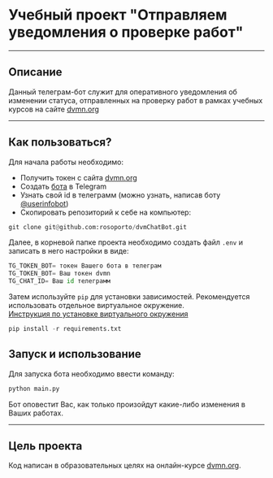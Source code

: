 # Учебный проект "Отправляем уведомления о проверке работ"
***
## Описание
Данный телеграм-бот служит для оперативного уведомления об изменении статуса, отправленных на проверку работ в рамках учебных курсов на сайте [dvmn.org](https://dvmn.org)
***
## Как пользоваться?
Для начала работы необходимо:

- Получить токен с сайта [dvmn.org](https://dvmn.org)
- Cоздать [бота](https://t.me/BotFather) в Telegram
- Узнать свой id в телеграмм (можно узнать, написав боту [@userinfobot](https://t.me/userinfobot))
- Скопировать репозиторий к себе на компьютер:
```python
git clone git@github.com:rosoporto/dvmChatBot.git
```
Далее, в корневой папке проекта необходимо создать файл `.env` и записать в него настройки в виде:
```python
TG_TOKEN_BOT= токен Вашего бота в телеграм
TG_TOKEN_BOT= Ваш токен dvmn
TG_CHAT_ID= Ваш id телеграмм
```
Затем используйте `pip` для установки зависимостей. Рекомендуется использовать отдельное виртуальное окружение.  
[Инструкция по установке виртуального окружения](https://dvmn.org/encyclopedia/pip/pip_virtualenv/)
```python
pip install -r requirements.txt
```
## Запуск и использование
Для запуска бота необходимо ввести команду:
```python
python main.py
```
Бот оповестит Вас, как только произойдут какие-либо изменения в Ваших работах.
***
## Цель проекта
Код написан в образовательных целях на онлайн-курсе [dvmn.org](https://dvmn.org/).